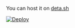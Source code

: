 
You can host it on [deta.sh](https://deta.sh/)

[![Deploy](https://button.deta.dev/1/svg)](https://go.deta.dev/deploy?repo=https://github.com/nahmedsid/LC-Test)
